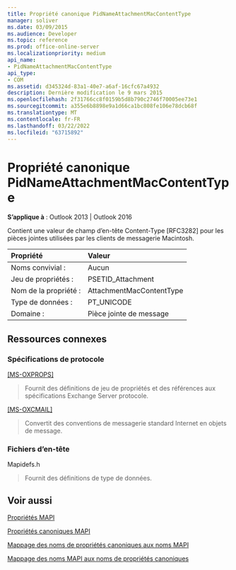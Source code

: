 ```yaml
---
title: Propriété canonique PidNameAttachmentMacContentType
manager: soliver
ms.date: 03/09/2015
ms.audience: Developer
ms.topic: reference
ms.prod: office-online-server
ms.localizationpriority: medium
api_name:
- PidNameAttachmentMacContentType
api_type:
- COM
ms.assetid: d345324d-83a1-40e7-a6af-16cfc67a4932
description: Dernière modification le 9 mars 2015
ms.openlocfilehash: 2f31766cc8f0159b5d8b790c2746f70005ee73e1
ms.sourcegitcommit: a355e6b8898e9a1d66ca1bc808fe106e78dcb68f
ms.translationtype: MT
ms.contentlocale: fr-FR
ms.lasthandoff: 03/22/2022
ms.locfileid: "63715892"
---
```

# <a name="pidnameattachmentmaccontenttype-canonical-property"></a>Propriété canonique PidNameAttachmentMacContentType

  
  
**S’applique à** : Outlook 2013 | Outlook 2016 
  
Contient une valeur de champ d’en-tête Content-Type [RFC3282] pour les pièces jointes utilisées par les clients de messagerie Macintosh.
  
|Propriété |Valeur |
|:-----|:-----|
|Noms convivial :  <br/> |Aucun  <br/> |
|Jeu de propriétés :  <br/> |PSETID_Attachment  <br/> |
|Nom de la propriété :  <br/> |AttachmentMacContentType  <br/> |
|Type de données :  <br/> |PT_UNICODE  <br/> |
|Domaine :  <br/> |Pièce jointe de message  <br/> |
   
## <a name="related-resources"></a>Ressources connexes

### <a name="protocol-specifications"></a>Spécifications de protocole

[[MS-OXPROPS]](https://msdn.microsoft.com/library/f6ab1613-aefe-447d-a49c-18217230b148%28Office.15%29.aspx)
  
> Fournit des définitions de jeu de propriétés et des références aux spécifications Exchange Server protocole.
    
[[MS-OXCMAIL]](https://msdn.microsoft.com/library/b60d48db-183f-4bf5-a908-f584e62cb2d4%28Office.15%29.aspx)
  
> Convertit des conventions de messagerie standard Internet en objets de message.
    
### <a name="header-files"></a>Fichiers d’en-tête

Mapidefs.h
  
> Fournit des définitions de type de données.
    
## <a name="see-also"></a>Voir aussi



[Propriétés MAPI](mapi-properties.md)
  
[Propriétés canoniques MAPI](mapi-canonical-properties.md)
  
[Mappage des noms de propriétés canoniques aux noms MAPI](mapping-canonical-property-names-to-mapi-names.md)
  
[Mappage des noms MAPI aux noms de propriétés canoniques](mapping-mapi-names-to-canonical-property-names.md)

